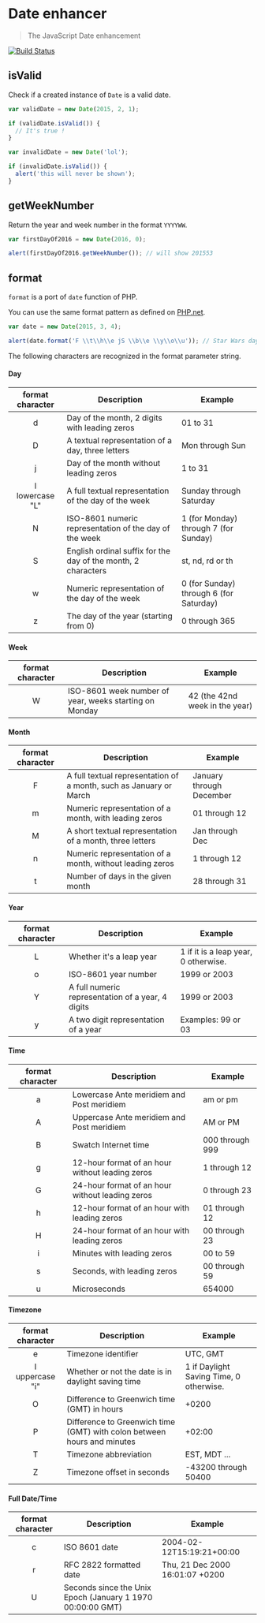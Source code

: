 Date enhancer
===============
> The JavaScript Date enhancement

[![Build Status](https://travis-ci.org/Tiross/date-enhancer.svg?branch=master)](https://travis-ci.org/Tiross/date-enhancer)


isValid
---------

Check if a created instance of `Date` is a valid date.

```javascript
var validDate = new Date(2015, 2, 1);

if (validDate.isValid()) {
  // It's true !
}

var invalidDate = new Date('lol');

if (invalidDate.isValid()) {
  alert('this will never be shown');
}
```

getWeekNumber
---------------

Return the year and week number in the format `YYYYWW`.

```javascript
var firstDayOf2016 = new Date(2016, 0);

alert(firstDayOf2016.getWeekNumber()); // will show 201553
```

format
--------

`format` is a port of `date` function of PHP.

You can use the same format pattern as defined on [PHP.net](http://php.net/manual/en/function.date.php).

```javascript
var date = new Date(2015, 3, 4);

alert(date.format('F \\t\\h\\e jS \\b\\e \\y\\o\\u')); // Star Wars day :)
```

The following characters are recognized in the format parameter string.


#### Day

format character | Description | Example
:---------------:|-------------|--------
d | Day of the month, 2 digits with leading zeros | 01 to 31
D | A textual representation of a day, three letters | Mon through Sun
j | Day of the month without leading zeros | 1 to 31
l<br>lowercase "L" | A full textual representation of the day of the week | Sunday through Saturday
N | ISO-8601 numeric representation of the day of the week | 1 (for Monday) through 7 (for Sunday)
S | English ordinal suffix for the day of the month, 2 characters | st, nd, rd or th
w | Numeric representation of the day of the week | 0 (for Sunday) through 6 (for Saturday)
z | The day of the year (starting from 0) | 0 through 365


#### Week

format character | Description | Example
:---------------:|-------------|--------
W | ISO-8601 week number of year, weeks starting on Monday | 42 (the 42nd week in the year)


#### Month

format character | Description | Example
:---------------:|-------------|--------
F | A full textual representation of a month, such as January or March | January through December
m | Numeric representation of a month, with leading zeros | 01 through 12
M | A short textual representation of a month, three letters | Jan through Dec
n | Numeric representation of a month, without leading zeros | 1 through 12
t | Number of days in the given month | 28 through 31


#### Year

format character | Description | Example
:---------------:|-------------|--------
L | Whether it's a leap year | 1 if it is a leap year, 0 otherwise.
o | ISO-8601 year number | 1999 or 2003
Y | A full numeric representation of a year, 4 digits | 1999 or 2003
y | A two digit representation of a year | Examples: 99 or 03


#### Time

format character | Description | Example
:---------------:|-------------|--------
a | Lowercase Ante meridiem and Post meridiem | am or pm
A | Uppercase Ante meridiem and Post meridiem | AM or PM
B | Swatch Internet time | 000 through 999
g | 12-hour format of an hour without leading zeros | 1 through 12
G | 24-hour format of an hour without leading zeros | 0 through 23
h | 12-hour format of an hour with leading zeros | 01 through 12
H | 24-hour format of an hour with leading zeros | 00 through 23
i | Minutes with leading zeros | 00 to 59
s | Seconds, with leading zeros | 00 through 59
u | Microseconds | 654000


#### Timezone

format character | Description | Example
:---------------:|-------------|--------
e | Timezone identifier | UTC, GMT
I<br>uppercase "i" | Whether or not the date is in daylight saving time | 1 if Daylight Saving Time, 0 otherwise.
O | Difference to Greenwich time (GMT) in hours | +0200
P | Difference to Greenwich time (GMT) with colon between hours and minutes | +02:00
T | Timezone abbreviation | EST, MDT ...
Z | Timezone offset in seconds | -43200 through 50400


#### Full Date/Time

format character | Description | Example
:---------------:|-------------|--------
c | ISO 8601 date | 2004-02-12T15:19:21+00:00
r | RFC 2822 formatted date | Thu, 21 Dec 2000 16:01:07 +0200
U | Seconds since the Unix Epoch (January 1 1970 00:00:00 GMT) |
